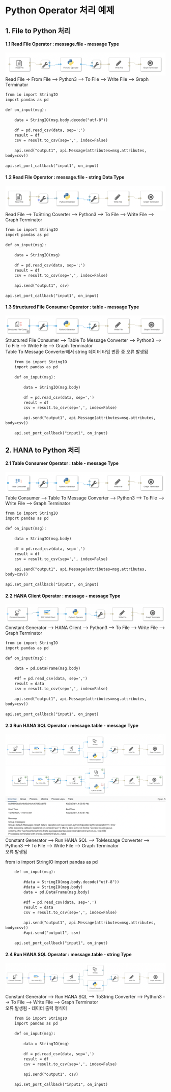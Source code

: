 # Python Operator 처리 예제

## 1. File to Python 처리
#### 1.1 Read File Operator : message.file - message Type
![](/dataconversion/images/1.FilePython.png)<br>
Read File -> From File --> Python3 --> To File --> Write File --> Graph Terminator

    from io import StringIO
    import pandas as pd

    def on_input(msg):

        data = StringIO(msg.body.decode("utf-8"))

        df = pd.read_csv(data, sep=';')
        result = df
        csv = result.to_csv(sep=',', index=False)

        api.send("output1", api.Message(attributes=msg.attributes, body=csv))

    api.set_port_callback("input1", on_input)

#### 1.2 Read File Operator : message.file - string Data Type
![](/dataconversion/images/2.FilePython.png)<br>
Read File --> ToString Coverter --> Python3 --> To File --> Write File --> Graph Terminator

    from io import StringIO
    import pandas as pd

    def on_input(msg):

        data = StringIO(msg)

        df = pd.read_csv(data, sep=';')
        result = df
        csv = result.to_csv(sep=',', index=False)

        api.send("output1", csv)

    api.set_port_callback("input1", on_input)

#### 1.3 Structured File Consumer Operator : table - message Type
![](/dataconversion/images/0.FilePython.png)<br>
Structured File Consumer --> Table To Message Converter --> Python3 --> To File --> Write File --> Graph Terminator<br>
Table To Message Converter에서 string 데이터 타입 변환 중 오류 발생됨

        from io import StringIO
        import pandas as pd

        def on_input(msg):

            data = StringIO(msg.body)

            df = pd.read_csv(data, sep=',')
            result = df
            csv = result.to_csv(sep=',', index=False)

            api.send("output1", api.Message(attributes=msg.attributes, body=csv))

        api.set_port_callback("input1", on_input)

## 2. HANA to Python 처리

#### 2.1 Table Consumer Operator : table - message Type
![](/dataconversion/images/3.HanaPython.png)<br>
Table Consumer --> Table To Message Converter --> Python3 --> To File --> Write File --> Graph Terminator

    from io import StringIO
    import pandas as pd

    def on_input(msg):

        data = StringIO(msg.body)

        df = pd.read_csv(data, sep=',')
        result = df
        csv = result.to_csv(sep=',', index=False)

        api.send("output1", api.Message(attributes=msg.attributes, body=csv))

    api.set_port_callback("input1", on_input)

#### 2.2 HANA Client Operator : message - message Type
![](/dataconversion/images/4.HanaPython.png)<br>
Constant Generator --> HANA Client --> Python3 --> To File --> Write File --> Graph Terminator

    from io import StringIO
    import pandas as pd

    def on_input(msg):

        data = pd.DataFrame(msg.body)

        #df = pd.read_csv(data, sep=',')
        result = data
        csv = result.to_csv(sep=',', index=False)

        api.send("output1", api.Message(attributes=msg.attributes, body=csv))

    api.set_port_callback("input1", on_input)

#### 2.3 Run HANA SQL Operator : message.table - message Type
![](/dataconversion/images/5.HanaPython.png)<br>
![](/dataconversion/images/5.HanaPython_Error.png)<br>
Constant Generator --> Run HANA SQL --> ToMessage Converter --> Python3 --> To File --> Write File --> Graph Terminator<br>
오류 발생됨

from io import StringIO
import pandas as pd

        def on_input(msg):

            #data = StringIO(msg.body.decode("utf-8"))
            #data = StringIO(msg.body)
            data = pd.DataFrame(msg.body)

            #df = pd.read_csv(data, sep=',')
            result = data
            csv = result.to_csv(sep=',', index=False)

            api.send("output1", api.Message(attributes=msg.attributes, body=csv))
            #api.send("output1", csv)

        api.set_port_callback("input1", on_input)

#### 2.4 Run HANA SQL Operator : message.table - string Type
![](/dataconversion/images/6.HanaPython.png)<br>
Constant Generator --> Run HANA SQL --> ToString Converter --> Python3 --> To File --> Write File --> Graph Terminator<br>
오류 발생됨 - 데이터 출력 형식이 

        from io import StringIO
        import pandas as pd

        def on_input(msg):

            data = StringIO(msg)

            df = pd.read_csv(data, sep=',')
            result = df
            csv = result.to_csv(sep=',', index=False)

            api.send("output1", csv)

        api.set_port_callback("input1", on_input)

